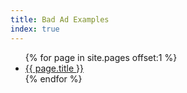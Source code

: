 ```yaml
---
title: Bad Ad Examples
index: true
---
```


<ul>
{% for page in site.pages offset:1 %}
	<li><a href="{{ page.url }}">{{ page.title }}</a></li>
{% endfor %}
</ul>
